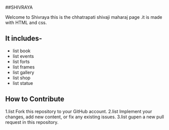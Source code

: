 ##SHIVRAYA


Welcome to Shivraya
this is the chhatrapati shivaji maharaj page .it is made with HTML and css.
## It includes-
- list book
- list events
- list forts
- list frames
- list gallery
- list shop
- list statue

## How to Contribute
1.list Fork this repository to your GitHub account.
2.list Implement your changes, add new content, or fix any existing issues.
3.list gupen a new pull request in this repository.